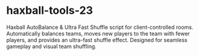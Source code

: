 # haxball-tools-23
Haxball AutoBalance &amp; Ultra Fast Shuffle script for client-controlled rooms.   Automatically balances teams, moves new players to the team with fewer players, and provides an ultra-fast shuffle effect. Designed for seamless gameplay and visual team shuffling.
